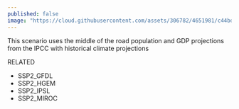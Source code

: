 ```yaml
---
published: false
image: "https://cloud.githubusercontent.com/assets/306782/4651981/c44bd396-54a0-11e4-8fb9-22e9e2bf0ca8.png"
---
```


This scenario uses the middle of the road population and GDP projections from the IPCC with historical climate projections

RELATED
- SSP2_GFDL
- SSP2_HGEM
- SSP2_IPSL
- SSP2_MIROC
